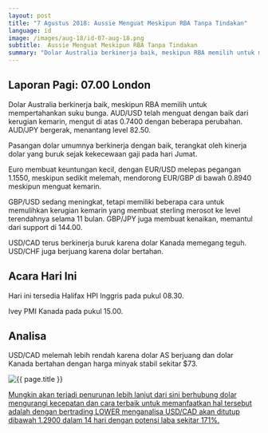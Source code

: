 ```yaml
---
layout: post
title: "7 Agustus 2018: Aussie Menguat Meskipun RBA Tanpa Tindakan"
language: id
image: /images/aug-18/id-07-aug-18.png
subtitle:  Aussie Menguat Meskipun RBA Tanpa Tindakan
summary: "Dolar Australia berkinerja baik, meskipun RBA memilih untuk mempertahankan suku bunga. AUD/USD telah menguat dengan baik dari kerugian kemarin, mengut di atas 0.7400 dengan beberapa perubahan"
---
```

## Laporan Pagi: 07.00 London

Dolar Australia berkinerja baik, meskipun RBA memilih untuk mempertahankan suku bunga. AUD/USD telah menguat dengan baik dari kerugian kemarin, mengut di atas 0.7400 dengan beberapa perubahan. AUD/JPY bergerak, menantang level 82.50.

Pasangan dolar umumnya berkinerja dengan baik, terangkat oleh kinerja dolar yang buruk sejak kekecewaan gaji pada hari Jumat.

Euro membuat keuntungan kecil, dengan EUR/USD melepas pegangan 1.1550, meskipun sedikit melemah, mendorong EUR/GBP di bawah 0.8940 meskipun menguat kemarin.

GBP/USD sedang meningkat, tetapi memiliki beberapa cara untuk memulihkan kerugian kemarin yang membuat sterling merosot ke level terendahnya selama 11 bulan. GBP/JPY juga membuat kenaikan, memantul dari support di 144.00.

USD/CAD terus berkinerja buruk karena dolar Kanada memegang teguh. USD/CHF juga berjuang karena dolar bertahan.

## Acara Hari Ini

Hari ini tersedia Halifax HPI Inggris pada pukul 08.30.

Ivey PMI Kanada pada pukul 15.00.

## Analisa

USD/CAD melemah lebih rendah karena dolar AS berjuang dan dolar Kanada bertahan dengan harga minyak stabil sekitar $73.

<img src="{{ site.url }}/images/aug-18/id-07-aug-18.png" alt="{{ page.title }}" title="{{ page.title }}">

<a href="%LINK%%currency=USD&market=forex&underlying=frxUSDCAD&formname=higherlower&duration_amount=14&duration_units=d&amount=10&amount_type=stake&expiry_type=duration&barrier=1.2900" target="_blank" rel="noopener noreferrer nofollow">Mungkin akan terjadi penurunan lebih lanjut dari sini berhubung dolar mengurangi kecepatan dan cara terbaik untuk memanfaatkan hal tersebut adalah dengan bertrading LOWER menganalisa USD/CAD akan ditutup dibawah 1.2900 dalam 14 hari dengan potensi laba sekitar 171%.</a>
